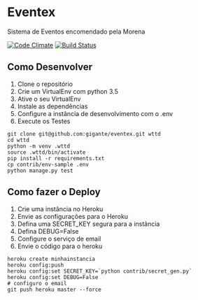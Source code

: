 # Eventex

Sistema de Eventos encomendado pela Morena

[![Code Climate](https://codeclimate.com/github/gigante/eventex/badges/gpa.svg)](https://codeclimate.com/github/gigante/eventex)
[![Build Status](https://travis-ci.org/gigante/eventex.svg?branch=master)](https://travis-ci.org/gigante/eventex)

## Como Desenvolver

1. Clone o repositório
2. Crie um VirtualEnv com python 3.5
3. Ative o seu VirtualEnv
4. Instale as dependências
5. Configure a instância de desenvolvimento com o .env
6. Execute os Testes

```console
git clone git@github.com:gigante/eventex.git wttd
cd wttd
python -m venv .wttd
source .wttd/bin/activate
pip install -r requirements.txt
cp contrib/env-sample .env
python manage.py test
```

## Como fazer o Deploy

1. Crie uma instância no Heroku
2. Envie as configurações para o Heroku
3. Defina uma SECRET_KEY segura para a instância
4. Defina DEBUG=False
5. Configure o serviço de email
6. Envie o código para o heroku

```console
heroku create minhainstancia
heroku config:push
heroku config:set SECRET_KEY=`python contrib/secret_gen.py`
heroku config:set DEBUG=False
# configuro o email
git push heroku master --force
```